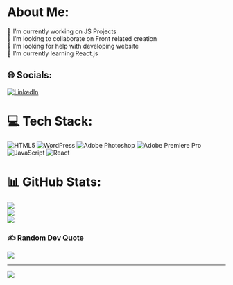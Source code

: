 # About Me:
🔭 I’m currently working on JS Projects<br>👯 I’m looking to collaborate on Front related creation <br>🤝 I’m looking for help with developing website<br>🌱 I’m currently learning React.js<br>


## 🌐 Socials:
[![LinkedIn](https://img.shields.io/badge/LinkedIn-%230077B5.svg?logo=linkedin&logoColor=white)](https://linkedin.com/in/https://www.linkedin.com/vhdnet) 

# 💻 Tech Stack:
![HTML5](https://img.shields.io/badge/html5-%23E34F26.svg?style=plastic&logo=html5&logoColor=white) ![WordPress](https://img.shields.io/badge/WordPress-%23117AC9.svg?style=plastic&logo=WordPress&logoColor=white) ![Adobe Photoshop](https://img.shields.io/badge/adobe%20photoshop-%2331A8FF.svg?style=plastic&logo=adobe%20photoshop&logoColor=white) ![Adobe Premiere Pro](https://img.shields.io/badge/Adobe%20Premiere%20Pro-9999FF.svg?style=plastic&logo=Adobe%20Premiere%20Pro&logoColor=white) ![JavaScript](https://img.shields.io/badge/javascript-%23323330.svg?style=plastic&logo=javascript&logoColor=%23F7DF1E) ![React](https://img.shields.io/badge/react-%2320232a.svg?style=plastic&logo=react&logoColor=%2361DAFB)
# 📊 GitHub Stats:
![](https://github-readme-stats.vercel.app/api?username=vhdnet&theme=dark&hide_border=false&include_all_commits=false&count_private=false)<br/>
![](https://github-readme-streak-stats.herokuapp.com/?user=vhdnet&theme=dark&hide_border=false)<br/>
![](https://github-readme-stats.vercel.app/api/top-langs/?username=vhdnet&theme=dark&hide_border=false&include_all_commits=false&count_private=false&layout=compact)

### ✍️ Random Dev Quote
![](https://quotes-github-readme.vercel.app/api?type=horizontal&theme=radical)

---
[![](https://visitcount.itsvg.in/api?id=vhdnet&icon=0&color=0)](https://visitcount.itsvg.in)

<!-- Proudly created with GPRM ( https://gprm.itsvg.in ) -->
